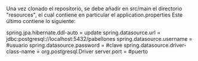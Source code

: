 Una vez clonado el repositorio, se debe añadir en src/main el directorio "resources", el cual contiene en particular el application.properties
Este último contiene lo siguiente:

spring.jpa.hibernate.ddl-auto = update
spring.datasource.url = jdbc:postgresql://localhost:5432/pabellones
spring.datasource.username = #usuario
spring.datasource.password = #clave
spring.datasource.driver-class-name = org.postgresql.Driver
server.port = #puerto
